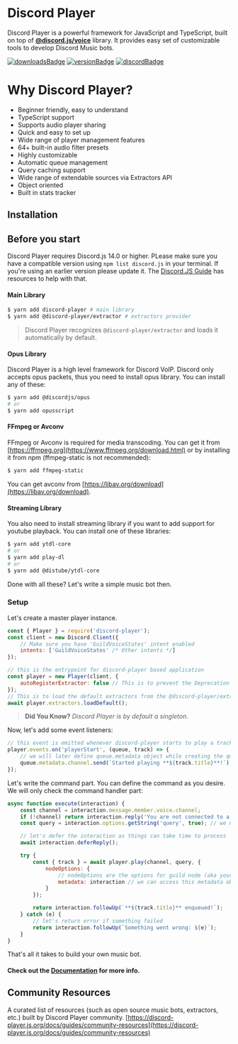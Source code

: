 # Discord Player

Discord Player is a powerful framework for JavaScript and TypeScript, built on top of **[@discord.js/voice](https://npm.im/@discordjs/voice)** library.
It provides easy set of customizable tools to develop Discord Music bots.

[![downloadsBadge](https://img.shields.io/npm/dt/discord-player?style=for-the-badge)](https://npmjs.com/discord-player)
[![versionBadge](https://img.shields.io/npm/v/discord-player?style=for-the-badge)](https://npmjs.com/discord-player)
[![discordBadge](https://img.shields.io/discord/558328638911545423?style=for-the-badge&color=7289da)](https://androz2091.fr/discord)

# Why Discord Player?

-   Beginner friendly, easy to understand
-   TypeScript support
-   Supports audio player sharing
-   Quick and easy to set up
-   Wide range of player management features
-   64+ built-in audio filter presets
-   Highly customizable
-   Automatic queue management
-   Query caching support
-   Wide range of extendable sources via Extractors API
-   Object oriented
-   Built in stats tracker

## Installation

## Before you start

Discord Player requires Discord.js 14.0 or higher. PLease make sure you have a compatible version using `npm list discord.js` in your terminal. If you're using an earlier version please update it. The [Discord.JS Guide](https://discordjs.guide/) has resources to help with that.

#### Main Library

```bash
$ yarn add discord-player # main library
$ yarn add @discord-player/extractor # extractors provider
```

> Discord Player recognizes `@discord-player/extractor` and loads it automatically by default.

#### Opus Library

Discord Player is a high level framework for Discord VoIP. Discord only accepts opus packets, thus you need to install opus library. You can install any of these:

```bash
$ yarn add @discordjs/opus
# or
$ yarn add opusscript
```

#### FFmpeg or Avconv

FFmpeg or Avconv is required for media transcoding. You can get it from [https://ffmpeg.org](https://www.ffmpeg.org/download.html) or by installing it from npm (ffmpeg-static is not recommended):

```bash
$ yarn add ffmpeg-static
```

You can get avconv from [https://libav.org/download](https://libav.org/download).

#### Streaming Library

You also need to install streaming library if you want to add support for youtube playback. You can install one of these libraries:

```bash
$ yarn add ytdl-core
# or
$ yarn add play-dl
# or
$ yarn add @distube/ytdl-core
```

Done with all these? Let's write a simple music bot then.

### Setup

Let's create a master player instance.

```js
const { Player } = require('discord-player');
const client = new Discord.Client({
    // Make sure you have 'GuildVoiceStates' intent enabled
    intents: ['GuildVoiceStates' /* Other intents */]
});

// this is the entrypoint for discord-player based application
const player = new Player(client, {
    autoRegisterExtractor: false // This is to prevent the Deprecation Warning
});
// This is to load the default extractors from the @discord-player/extractor package
await player.extractors.loadDefault();
```

> **Did You Know?** _Discord Player is by default a singleton._

Now, let's add some event listeners:

```js
// this event is emitted whenever discord-player starts to play a track
player.events.on('playerStart', (queue, track) => {
    // we will later define queue.metadata object while creating the queue
    queue.metadata.channel.send(`Started playing **${track.title}**!`);
});
```

Let's write the command part. You can define the command as you desire. We will only check the command handler part:

```js
async function execute(interaction) {
    const channel = interaction.message.member.voice.channel;
    if (!channel) return interaction.reply('You are not connected to a voice channel!'); // make sure we have a voice channel
    const query = interaction.options.getString('query', true); // we need input/query to play

    // let's defer the interaction as things can take time to process
    await interaction.deferReply();

    try {
        const { track } = await player.play(channel, query, {
            nodeOptions: {
                // nodeOptions are the options for guild node (aka your queue in simple word)
                metadata: interaction // we can access this metadata object using queue.metadata later on
            }
        });

        return interaction.followUp(`**${track.title}** enqueued!`);
    } catch (e) {
        // let's return error if something failed
        return interaction.followUp(`Something went wrong: ${e}`);
    }
}
```

That's all it takes to build your own music bot.

#### Check out the [Documentation](https://discord-player.js.org) for more info.

## Community Resources

A curated list of resources (such as open source music bots, extractors, etc.) built by Discord Player community.
[https://discord-player.js.org/docs/guides/community-resources](https://discord-player.js.org/docs/guides/community-resources)
